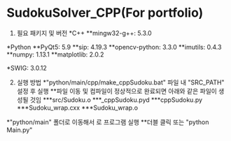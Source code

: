 # SudokuSolver_CPP(For portfolio)

1. 필요 패키지 및 버전
*C++
**mingw32-g++: 5.3.0
		
*Python
**PyQt5: 5.9
**sip: 4.19.3
**opencv-python: 3.3.0
**imutils: 0.4.3
**numpy: 1.13.1
**matplotlib: 2.0.2
		
*SWIG: 3.0.12

	
2. 실행 방법
*"python/main/cpp/make_cppSudoku.bat" 파일 내 "SRC_PATH" 설정 후 실행
**파일 이동 및 컴파일이 정상적으로 완료되면 아래와 같은 파일이 생성될 것임
***src/Sudoku.o
***_cppSudoku.pyd
***cppSudoku.py
***Sudoku_wrap.cxx
***Sudoku_wrap.o
		
*"python/main" 폴더로 이동해서 로 프로그램 실행
**더블 클릭 또는 "python Main.py"
	
